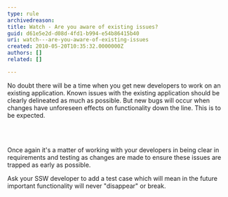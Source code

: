 ```yaml
---
type: rule
archivedreason: 
title: Watch - Are you aware of existing issues?
guid: d61e5e2d-d08d-4fd1-b994-e54b86415b40
uri: watch---are-you-aware-of-existing-issues
created: 2010-05-20T10:35:32.0000000Z
authors: []
related: []

---
```



No doubt there will be a time when you get new developers to work on an existing application. Known issues with the existing application should be clearly delineated as much as possible. But new bugs will occur when changes have unforeseen effects on functionality down the line. This is to be expected.

<br><excerpt class='endintro'></excerpt><br>

  <p>Once again it's a matter of working with your developers in being clear in requirements and testing as changes are made to ensure these issues are trapped as early as possible. </p>
<p>Ask your SSW developer to add a test case which will mean in the future important functionality will never &quot;disappear&quot; or break.</p>



